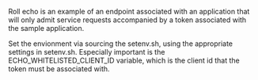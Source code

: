 Roll echo is an example of an endpoint associated with an application that
will only admit service requests accompanied by a token associated with
the sample application. 

Set the envionment via sourcing the setenv.sh, using the appropriate settings in setenv.sh. Especially important
is the ECHO_WHITELISTED_CLIENT_ID variable, which is the client id that the token must be associated with.
